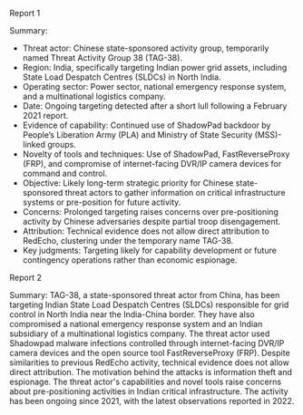
Report 1

Summary:
- Threat actor: Chinese state-sponsored activity group, temporarily named Threat Activity Group 38 (TAG-38).
- Region: India, specifically targeting Indian power grid assets, including State Load Despatch Centres (SLDCs) in North India.
- Operating sector: Power sector, national emergency response system, and a multinational logistics company.
- Date: Ongoing targeting detected after a short lull following a February 2021 report.
- Evidence of capability: Continued use of ShadowPad backdoor by People’s Liberation Army (PLA) and Ministry of State Security (MSS)-linked groups.
- Novelty of tools and techniques: Use of ShadowPad, FastReverseProxy (FRP), and compromise of internet-facing DVR/IP camera devices for command and control.
- Objective: Likely long-term strategic priority for Chinese state-sponsored threat actors to gather information on critical infrastructure systems or pre-position for future activity.
- Concerns: Prolonged targeting raises concerns over pre-positioning activity by Chinese adversaries despite partial troop disengagement.
- Attribution: Technical evidence does not allow direct attribution to RedEcho, clustering under the temporary name TAG-38.
- Key judgments: Targeting likely for capability development or future contingency operations rather than economic espionage.





Report 2

Summary:
TAG-38, a state-sponsored threat actor from China, has been targeting Indian State Load Despatch Centres (SLDCs) responsible for grid control in North India near the India-China border. They have also compromised a national emergency response system and an Indian subsidiary of a multinational logistics company. The threat actor used Shadowpad malware infections controlled through internet-facing DVR/IP camera devices and the open source tool FastReverseProxy (FRP). Despite similarities to previous RedEcho activity, technical evidence does not allow direct attribution. The motivation behind the attacks is information theft and espionage. The threat actor's capabilities and novel tools raise concerns about pre-positioning activities in Indian critical infrastructure. The activity has been ongoing since 2021, with the latest observations reported in 2022.


